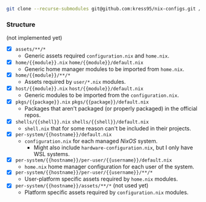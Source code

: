 ```sh
git clone --recurse-submodules git@github.com:kress95/nix-configs.git /etc/nixos
```

### Structure

(not implemented yet)

- [x] `assets/**/*`
    - Generic assets required `configuration.nix` and `home.nix`.
- [x] `home/{{module}}.nix` `home/{{module}}/default.nix`
    - Generic home manager modules to be imported from `home.nix`.
- [x] `home/{{module}}/**/*`
    - Assets required by `user/*.nix` modules.
- [x] `host/{{module}}.nix` `host/{{module}}/default.nix` 
    - Generic modules to be imported from the `configuration.nix`.
- [x] `pkgs/{{package}}.nix` `pkgs/{{package}}/default.nix`
    - Packages that aren't packaged (or properly packaged) in the official repos.
- [x] `shells/{{shell}}.nix` `shells/{{shell}}/default.nix`
    - `shell.nix` that for some reason can't be included in their projects.
- [x] `per-system/{{hostname}}/default.nix`
    - `configuration.nix` for each managed _NixOS_ system.
        - Might also include `hardware-configuration.nix`, but I only have WSL systems.
- [x] `per-system/{{hostname}}/per-user/{{username}}/default.nix`
    - `home.nix` home manager configuration for each user of the system.
- [x] `per-system/{{hostname}}/per-user/{{username}}/**/*`
    - User-platform specific assets required by `home.nix` modules.
- [x] `per-system/{{hostname}}/assets/**/*` (not used yet)
    - Platform specific assets required by `configuration.nix` modules.
